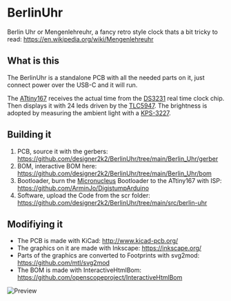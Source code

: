 # BerlinUhr
Berlin Uhr or Mengenlehreuhr, a fancy retro style clock thats a bit tricky to read: https://en.wikipedia.org/wiki/Mengenlehreuhr

## What is this

The BerlinUhr is a standalone PCB with all the needed parts on it, just connect power over the USB-C and it will run.

The [ATtiny167](https://www.microchip.com/ATtiny167) receives the actual time from the [DS3231](https://www.maximintegrated.com/en/products/analog/real-time-clocks/DS3231M.html) real time clock chip. Then displays it with 24 leds driven by the [TLC5947](https://www.ti.com/product/TLC5947). The brightness is adopted by measuring the ambient light with a [KPS-3227](https://www.kingbright.com/attachments/file/psearch/000/00/watermark00/KPS-3227SP1C(Ver.9).pdf). 

## Building it

1. PCB, source it with the gerbers: https://github.com/designer2k2/BerlinUhr/tree/main/Berlin_Uhr/gerber
2. BOM, interactive BOM here: https://github.com/designer2k2/BerlinUhr/tree/main/Berlin_Uhr/bom
3. Bootloader, burn the [Micronucleus](https://github.com/micronucleus/micronucleus) Bootloader to the ATtiny167 with ISP: https://github.com/ArminJo/DigistumpArduino 
4. Software, upload the Code from the scr folder: https://github.com/designer2k2/BerlinUhr/tree/main/src/berlin-uhr 

## Modifiying it

- The PCB is made with KiCad: http://www.kicad-pcb.org/
- The graphics on it are made with Inkscape: https://inkscape.org/
- Parts of the graphics are converted to Footprints with svg2mod: https://github.com/mtl/svg2mod
- The BOM is made with InteractiveHtmlBom: https://github.com/openscopeproject/InteractiveHtmlBom

![Preview](https://user-images.githubusercontent.com/1591573/142769529-5a30a746-61aa-49ff-9e78-8e52ba1644e3.png)
